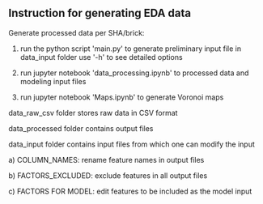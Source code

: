 ## Instruction for generating EDA data


Generate processed data per SHA/brick: 

1) run the python script 'main.py' to generate preliminary input file in data_input folder use '-h' to see detailed options

2) run jupyter notebook 'data_processing.ipynb' to processed data and modeling input files

3) run jupyter notebook 'Maps.ipynb' to generate Voronoi maps

data_raw_csv folder stores raw data in CSV format

data_processed folder contains output files

data_input folder contains input files from which one can modify the input

a) COLUMN_NAMES: rename feature names in output files

b) FACTORS_EXCLUDED: exclude features in all output files

c) FACTORS FOR MODEL: edit features to be included as the model input




